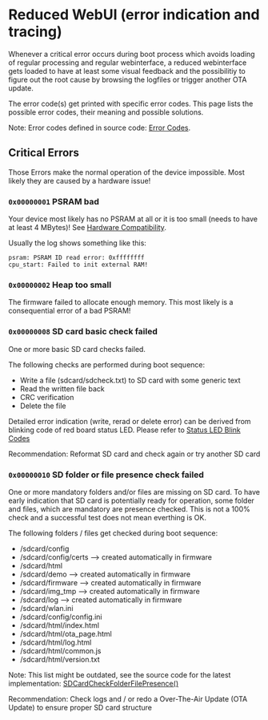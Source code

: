# Reduced WebUI (error indication and tracing)

Whenever a critical error occurs during boot process which avoids loading of regular processing and regular webinterface, a reduced webinterface gets loaded to have at least some visual feedback and the possibilitiy to figure out the root cause by browsing the logfiles or trigger another OTA update.

The error code(s) get printed with specific error codes. This page lists the possible error codes, their meaning and possible solutions.

Note: Error codes defined in source code: [Error Codes](https://github.com/Slider0007/AI-on-the-edge-device/blob/develop/code/components/jomjol_helper/system.h).


## Critical Errors
Those Errors make the normal operation of the device impossible.
Most likely they are caused by a hardware issue!

### `0x00000001` PSRAM bad
Your device most likely has no PSRAM at all or it is too small (needs to have at least 4 MBytes)!
See [Hardware Compatibility](../Hardware-Compatibility).

Usually the log shows something like this:
```
psram: PSRAM ID read error: 0xffffffff
cpu_start: Failed to init external RAM!
```

### `0x00000002` Heap too small
The firmware failed to allocate enough memory. This most likely is a consequential error of a bad PSRAM!

### `0x00000008` SD card basic check failed
One or more basic SD card checks failed.

The following checks are performed during boot sequence:

 - Write a file (sdcard/sdcheck.txt) to SD card with some generic text
 - Read the written file back
 - CRC verification
 - Delete the file

Detailed error indication (write, rerad or delete error) can be derived from blinking code of red board status LED. Please refer to [Status LED Blink Codes](StatusLED_BlinkCodes.md)

Recommendation: Reformat SD card and check again or try another SD card

### `0x00000010` SD folder or file presence check failed
One or more mandatory folders and/or files are missing on SD card.
To have early indication that SD card is potentially ready for operation, some folder and files, which are mandatory are presence checked. This is not a 100% check and a successful test does not mean everthing is OK.

The following folders / files get checked during boot sequence:

- /sdcard/config
- /sdcard/config/certs --> created automatically in firmware
- /sdcard/html
- /sdcard/demo --> created automatically in firmware
- /sdcard/firmware --> created automatically in firmware
- /sdcard/img_tmp --> created automatically in firmware
- /sdcard/log --> created automatically in firmware
- /sdcard/wlan.ini
- /sdcard/config/config.ini
- /sdcard/html/index.html
- /sdcard/html/ota_page.html
- /sdcard/html/log.html
- /sdcard/html/common.js
- /sdcard/html/version.txt

Note: This list might be outdated, see the source code for the latest implementation: [SDCardCheckFolderFilePresence()](https://github.com/slider0007/AI-on-the-edge-device/blob/develop/code/components/jomjol_helper/sdcard_check.cpp#L14)

Recommendation: Check logs and / or redo a Over-The-Air Update (OTA Update) to ensure proper SD card structure


